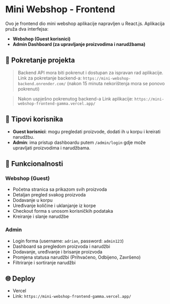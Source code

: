 # Mini Webshop - Frontend

Ovo je frontend dio mini webshop aplikacije napravljen u React.js. Aplikacija pruža dva interfejsa:
- **Webshop (Guest korisnici)**
- **Admin Dashboard (za upravljanje proizvodima i narudžbama)**

## 🚀 Pokretanje projekta

> Backend API mora biti pokrenut i dostupan za ispravan rad aplikacije.
> Link za pokretanje backend-a: `https://mini-webshop-backend.onrender.com/`
  (nakon 15 minuta nekorištenja mora se ponovo pokrenuti)

> Nakon uspješno pokrenutog backend-a
> Link aplikacije: `https://mini-webshop-frontend-gamma.vercel.app/`

## 👤 Tipovi korisnika

- **Guest korisnici**: mogu pregledati proizvode, dodati ih u korpu i kreirati narudžbu.
- **Admin**: ima pristup dashboardu putem `/admin/login` gdje može upravljati proizvodima i narudžbama.

## 🧩 Funkcionalnosti

### Webshop (Guest)

- Početna stranica sa prikazom svih proizvoda
- Detaljan pregled svakog proizvoda
- Dodavanje u korpu
- Uređivanje količine i uklanjanje iz korpe
- Checkout forma s unosom korisničkih podataka
- Kreiranje i slanje narudžbe

### Admin

- Login forma (username: `adrian`, password: `admin123`)
- Dashboard sa pregledom proizvoda i narudžbi
- Dodavanje, uređivanje i brisanje proizvoda
- Promjena statusa narudžbi (Prihvaćeno, Odbijeno, Završeno)
- Filtriranje i sortiranje narudžbi

## 🌐 Deploy

- Vercel
- Link: `https://mini-webshop-frontend-gamma.vercel.app/`
